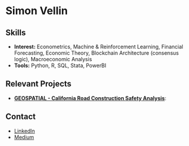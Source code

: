 # Simon Vellin

## Skills
- **Interest:** Econometrics, Machine & Reinforcement Learning, Financial Forecasting, Economic Theory, Blockchain Architecture (consensus logic), Macroeconomic Analysis
- **Tools:** Python, R, SQL, Stata, PowerBI

## Relevant Projects
- [**GEOSPATIAL - California Road Construction Safety Analysis**](https://github.com/m9o8/bse_geospatial/tree/main/final):

## Contact
- [LinkedIn](https://www.linkedin.com/in/simon-vellin)
- [Medium](https://medium.com/@simon.vellin)
